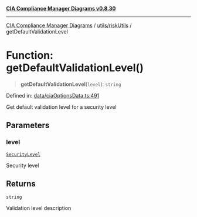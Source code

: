 [**CIA Compliance Manager Diagrams v0.8.30**](../../../README.md)

***

[CIA Compliance Manager Diagrams](../../../modules.md) / [utils/riskUtils](../README.md) / getDefaultValidationLevel

# Function: getDefaultValidationLevel()

> **getDefaultValidationLevel**(`level`): `string`

Defined in: [data/ciaOptionsData.ts:491](https://github.com/Hack23/cia-compliance-manager/blob/6afa716316469147e542039d136ec79ffdbd4ac9/src/data/ciaOptionsData.ts#L491)

Get default validation level for a security level

## Parameters

### level

[`SecurityLevel`](../../../types/cia/type-aliases/SecurityLevel.md)

Security level

## Returns

`string`

Validation level description
